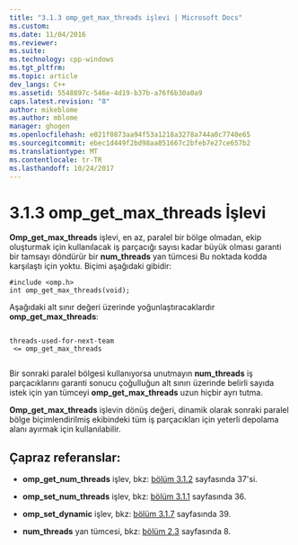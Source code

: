 ```yaml
---
title: "3.1.3 omp_get_max_threads işlevi | Microsoft Docs"
ms.custom: 
ms.date: 11/04/2016
ms.reviewer: 
ms.suite: 
ms.technology: cpp-windows
ms.tgt_pltfrm: 
ms.topic: article
dev_langs: C++
ms.assetid: 5548897c-546e-4d19-b37b-a76f6b30a0a9
caps.latest.revision: "8"
author: mikeblome
ms.author: mblome
manager: ghogen
ms.openlocfilehash: e021f0873aa94f53a1218a3278a744a0c7740e65
ms.sourcegitcommit: ebec1d449f2bd98aa851667c2bfeb7e27ce657b2
ms.translationtype: MT
ms.contentlocale: tr-TR
ms.lasthandoff: 10/24/2017
---
```

# <a name="313-ompgetmaxthreads-function"></a>3.1.3 omp_get_max_threads İşlevi
**Omp_get_max_threads** işlevi, en az, paralel bir bölge olmadan, ekip oluşturmak için kullanılacak iş parçacığı sayısı kadar büyük olması garanti bir tamsayı döndürür bir **num_threads** yan tümcesi Bu noktada kodda karşılaştı için yoktu. Biçimi aşağıdaki gibidir:  
  
```  
#include <omp.h>  
int omp_get_max_threads(void);  
```  
  
 Aşağıdaki alt sınır değeri üzerinde yoğunlaştıracaklardır **omp_get_max_threads**:  
  
```  
  
threads-used-for-next-team  
 <= omp_get_max_threads  
  
```  
  
 Bir sonraki paralel bölgesi kullanıyorsa unutmayın **num_threads** iş parçacıklarını garanti sonucu çoğulluğun alt sınırı üzerinde belirli sayıda istek için yan tümceyi **omp_get_max_threads** uzun hiçbir ayrı tutma.  
  
 **Omp_get_max_threads** işlevin dönüş değeri, dinamik olarak sonraki paralel bölge biçimlendirilmiş ekibindeki tüm iş parçacıkları için yeterli depolama alanı ayırmak için kullanılabilir.  
  
## <a name="cross-references"></a>Çapraz referanslar:  
  
-   **omp_get_num_threads** işlev, bkz: [bölüm 3.1.2](../../parallel/openmp/3-1-2-omp-get-num-threads-function.md) sayfasında 37'si.  
  
-   **omp_set_num_threads** işlev, bkz: [bölüm 3.1.1](../../parallel/openmp/3-1-1-omp-set-num-threads-function.md) sayfasında 36.  
  
-   **omp_set_dynamic** işlev, bkz: [bölüm 3.1.7](../../parallel/openmp/3-1-7-omp-set-dynamic-function.md) sayfasında 39.  
  
-   **num_threads** yan tümcesi, bkz: [bölüm 2.3](../../parallel/openmp/2-3-parallel-construct.md) sayfasında 8.